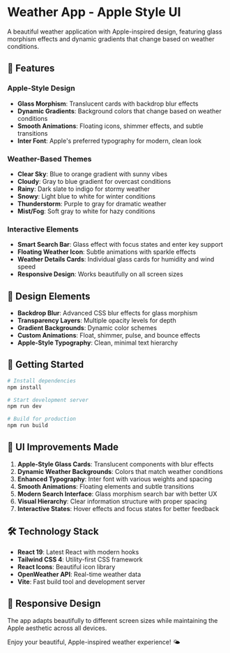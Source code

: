 # Weather App - Apple Style UI

A beautiful weather application with Apple-inspired design, featuring glass morphism effects and dynamic gradients that change based on weather conditions.

## 🌟 Features

### Apple-Style Design
- **Glass Morphism**: Translucent cards with backdrop blur effects
- **Dynamic Gradients**: Background colors that change based on weather conditions
- **Smooth Animations**: Floating icons, shimmer effects, and subtle transitions
- **Inter Font**: Apple's preferred typography for modern, clean look

### Weather-Based Themes
- **Clear Sky**: Blue to orange gradient with sunny vibes
- **Cloudy**: Gray to blue gradient for overcast conditions  
- **Rainy**: Dark slate to indigo for stormy weather
- **Snowy**: Light blue to white for winter conditions
- **Thunderstorm**: Purple to gray for dramatic weather
- **Mist/Fog**: Soft gray to white for hazy conditions

### Interactive Elements
- **Smart Search Bar**: Glass effect with focus states and enter key support
- **Floating Weather Icon**: Subtle animations with sparkle effects
- **Weather Details Cards**: Individual glass cards for humidity and wind speed
- **Responsive Design**: Works beautifully on all screen sizes

## 🎨 Design Elements

- **Backdrop Blur**: Advanced CSS blur effects for glass morphism
- **Transparency Layers**: Multiple opacity levels for depth
- **Gradient Backgrounds**: Dynamic color schemes
- **Custom Animations**: Float, shimmer, pulse, and bounce effects
- **Apple-Style Typography**: Clean, minimal text hierarchy

## 🚀 Getting Started

```bash
# Install dependencies
npm install

# Start development server
npm run dev

# Build for production
npm run build
```

## 🎯 UI Improvements Made

1. **Apple-Style Glass Cards**: Translucent components with blur effects
2. **Dynamic Weather Backgrounds**: Colors that match weather conditions
3. **Enhanced Typography**: Inter font with various weights and spacing
4. **Smooth Animations**: Floating elements and subtle transitions
5. **Modern Search Interface**: Glass morphism search bar with better UX
6. **Visual Hierarchy**: Clear information structure with proper spacing
7. **Interactive States**: Hover effects and focus states for better feedback

## 🛠️ Technology Stack

- **React 19**: Latest React with modern hooks
- **Tailwind CSS 4**: Utility-first CSS framework
- **React Icons**: Beautiful icon library
- **OpenWeather API**: Real-time weather data
- **Vite**: Fast build tool and development server

## 📱 Responsive Design

The app adapts beautifully to different screen sizes while maintaining the Apple aesthetic across all devices.

Enjoy your beautiful, Apple-inspired weather experience! 🌤️
